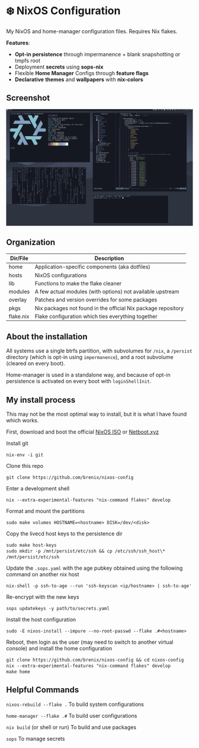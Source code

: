 # ❄️ NixOS Configuration

My NixOS and home-manager configuration files. Requires Nix flakes.

**Features**:

- **Opt-in persistence** through impermanence + blank snapshotting or tmpfs root
- Deployment **secrets** using **sops-nix**
- Flexible **Home Manager** Configs through **feature flags**
- **Declarative** **themes** and **wallpapers** with **nix-colors**

## Screenshot

![Screenshot](screenshot.png)

## Organization

| Dir/File  | Description                                                   |
| --------- | ------------------------------------------------------------- |
| home      | Application-specific components (aka dotfiles)                |
| hosts     | NixOS configurations                                          |
| lib       | Functions to make the flake cleaner                           |
| modules   | A few actual modules (with options) not available upstream    |
| overlay   | Patches and version overrides for some packages               |
| pkgs      | Nix packages not found in the official Nix package repository |
| flake.nix | Flake configuration which ties everything together            |

## About the installation

All systems use a single btrfs partition, with subvolumes for `/nix`, a
`/persist` directory (which is opt-in using `impermanence`), and a
root subvolume (cleared on every boot).

Home-manager is used in a standalone way, and because of opt-in persistence is
activated on every boot with `loginShellInit`.

## My install process

This may not be the most optimal way to install, but it is what I have found which works.

First, download and boot the official [NixOS ISO](https://nixos.org/download.html#nixos-iso) or [Netboot.xyz](https://netboot.xyz/downloads/)

Install git

    nix-env -i git

Clone this repo

    git clone https://github.com/brenix/nixos-config

Enter a development shell

    nix --extra-experimental-features "nix-command flakes" develop

Format and mount the partitions

    sudo make volumes HOSTNAME=<hostname> DISK=/dev/<disk>

Copy the livecd host keys to the persistence dir

    sudo make host-keys
    sudo mkdir -p /mnt/persist/etc/ssh && cp /etc/ssh/ssh_host\* /mnt/persist/etc/ssh

Update the `.sops.yaml` with the age pubkey obtained using the following command on another nix host

    nix-shell -p ssh-to-age --run 'ssh-keyscan <ip/hostname> | ssh-to-age'

Re-encrypt with the new keys

    sops updatekeys -y path/to/secrets.yaml

Install the host configuration

    sudo -E nixos-install --impure --no-root-passwd --flake .#<hostname>

Reboot, then login as the user (may need to switch to another virtual console) and install the home configuration

    git clone https://github.com/brenix/nixos-config && cd nixos-config
    nix --extra-experimental-features "nix-command flakes" develop
    make home

## Helpful Commands

`nixos-rebuild --flake .` To build system configurations

`home-manager --flake .#` To build user configurations

`nix build` (or shell or run) To build and use packages

`sops` To manage secrets
